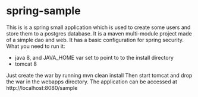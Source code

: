 spring-sample
=============

This is is a spring small application which is used to create some users and store them to a postgres database.
It is a maven multi-module project made of a simple dao and web.
It has a basic configuration for spring security.
What you need to run it:
- java 8, and JAVA_HOME var set to point to to the install directory
- tomcat 8

Just create the war by running
mvn clean install 
Then start tomcat and drop the war in the webapps directory.
The application can be accessed at http://localhost:8080/sample
